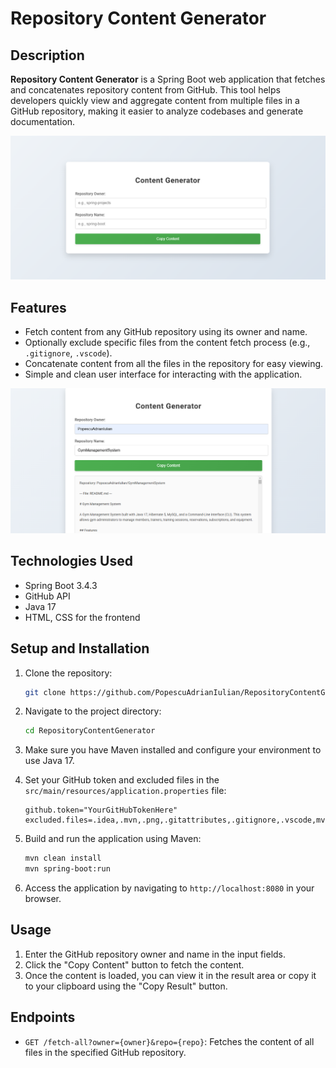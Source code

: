
# Repository Content Generator

## Description
**Repository Content Generator** is a Spring Boot web application that fetches and concatenates repository content from GitHub. This tool helps developers quickly view and aggregate content from multiple files in a GitHub repository, making it easier to analyze codebases and generate documentation.

![GitHub Repo Concatenator](screenshot1.png)

## Features
- Fetch content from any GitHub repository using its owner and name.
- Optionally exclude specific files from the content fetch process (e.g., `.gitignore`, `.vscode`).
- Concatenate content from all the files in the repository for easy viewing.
- Simple and clean user interface for interacting with the application.

![GitHub Repo Concatenator](screenshot2.png)

## Technologies Used
- Spring Boot 3.4.3
- GitHub API
- Java 17
- HTML, CSS for the frontend

## Setup and Installation

1. Clone the repository:

   ```bash
   git clone https://github.com/PopescuAdrianIulian/RepositoryContentGenerator.git
   ```

2. Navigate to the project directory:

   ```bash
   cd RepositoryContentGenerator
   ```

3. Make sure you have Maven installed and configure your environment to use Java 17.

4. Set your GitHub token and excluded files in the `src/main/resources/application.properties` file:
   ```properties
   github.token="YourGitHubTokenHere"
   excluded.files=.idea,.mvn,.png,.gitattributes,.gitignore,.vscode,mvnw,mvnw.cmd
   ```

5. Build and run the application using Maven:

   ```bash
   mvn clean install
   mvn spring-boot:run
   ```

6. Access the application by navigating to `http://localhost:8080` in your browser.

## Usage
1. Enter the GitHub repository owner and name in the input fields.
2. Click the "Copy Content" button to fetch the content.
3. Once the content is loaded, you can view it in the result area or copy it to your clipboard using the "Copy Result" button.

## Endpoints
- `GET /fetch-all?owner={owner}&repo={repo}`: Fetches the content of all files in the specified GitHub repository.



